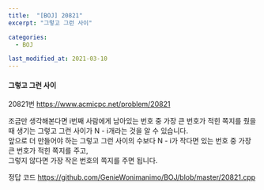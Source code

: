 ```yaml
---
title:  "[BOJ] 20821"
excerpt: "그렇고 그런 사이"

categories:
  - BOJ

last_modified_at: 2021-03-10
---
```


#### 그렇고 그런 사이

20821번 <https://www.acmicpc.net/problem/20821>

조금만 생각해본다면 i번째 사람에게 남아있는 번호 중 가장 큰 번호가 적힌 쪽지를 줬을 때 생기는 그렇고 그런 사이가 N - i개라는 것을 알 수 있습니다.<br>
앞으로 더 만들어야 하는 그렇고 그런 사이의 수보다 N - i가 작다면 있는 번호 중 가장 큰 번호가 적힌 쪽지를 주고, <br>
그렇지 않다면 가장 작은 번호의 쪽지를 주면 됩니다.<br>

정답 코드 <https://github.com/GenieWonimanimo/BOJ/blob/master/20821.cpp>